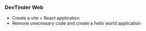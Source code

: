 ### DevTinder Web

- Create a vite + React application
- Remove unecessary code and create a hello world application